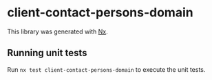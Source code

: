 # client-contact-persons-domain

This library was generated with [Nx](https://nx.dev).

## Running unit tests

Run `nx test client-contact-persons-domain` to execute the unit tests.

